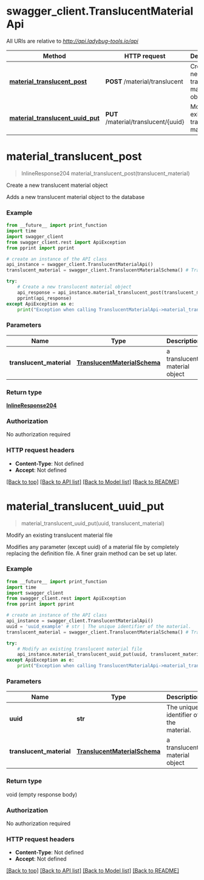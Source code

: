 # swagger_client.TranslucentMaterialApi

All URIs are relative to *http://api.ladybug-tools.io/api*

Method | HTTP request | Description
------------- | ------------- | -------------
[**material_translucent_post**](TranslucentMaterialApi.md#material_translucent_post) | **POST** /material/translucent | Create a new translucent material object
[**material_translucent_uuid_put**](TranslucentMaterialApi.md#material_translucent_uuid_put) | **PUT** /material/translucent/{uuid} | Modify an existing translucent material file


# **material_translucent_post**
> InlineResponse204 material_translucent_post(translucent_material)

Create a new translucent material object

Adds a new translucent material object to the database

### Example
```python
from __future__ import print_function
import time
import swagger_client
from swagger_client.rest import ApiException
from pprint import pprint

# create an instance of the API class
api_instance = swagger_client.TranslucentMaterialApi()
translucent_material = swagger_client.TranslucentMaterialSchema() # TranslucentMaterialSchema | a translucent material object

try:
    # Create a new translucent material object
    api_response = api_instance.material_translucent_post(translucent_material)
    pprint(api_response)
except ApiException as e:
    print("Exception when calling TranslucentMaterialApi->material_translucent_post: %s\n" % e)
```

### Parameters

Name | Type | Description  | Notes
------------- | ------------- | ------------- | -------------
 **translucent_material** | [**TranslucentMaterialSchema**](TranslucentMaterialSchema.md)| a translucent material object | 

### Return type

[**InlineResponse204**](InlineResponse204.md)

### Authorization

No authorization required

### HTTP request headers

 - **Content-Type**: Not defined
 - **Accept**: Not defined

[[Back to top]](#) [[Back to API list]](../README.md#documentation-for-api-endpoints) [[Back to Model list]](../README.md#documentation-for-models) [[Back to README]](../README.md)

# **material_translucent_uuid_put**
> material_translucent_uuid_put(uuid, translucent_material)

Modify an existing translucent material file

Modifies any parameter (except uuid) of a material file by completely replacing the definition file. A finer grain method can be set up later.

### Example
```python
from __future__ import print_function
import time
import swagger_client
from swagger_client.rest import ApiException
from pprint import pprint

# create an instance of the API class
api_instance = swagger_client.TranslucentMaterialApi()
uuid = 'uuid_example' # str | The unique identifier of the material.
translucent_material = swagger_client.TranslucentMaterialSchema() # TranslucentMaterialSchema | a translucent material object

try:
    # Modify an existing translucent material file
    api_instance.material_translucent_uuid_put(uuid, translucent_material)
except ApiException as e:
    print("Exception when calling TranslucentMaterialApi->material_translucent_uuid_put: %s\n" % e)
```

### Parameters

Name | Type | Description  | Notes
------------- | ------------- | ------------- | -------------
 **uuid** | **str**| The unique identifier of the material. | 
 **translucent_material** | [**TranslucentMaterialSchema**](TranslucentMaterialSchema.md)| a translucent material object | 

### Return type

void (empty response body)

### Authorization

No authorization required

### HTTP request headers

 - **Content-Type**: Not defined
 - **Accept**: Not defined

[[Back to top]](#) [[Back to API list]](../README.md#documentation-for-api-endpoints) [[Back to Model list]](../README.md#documentation-for-models) [[Back to README]](../README.md)

